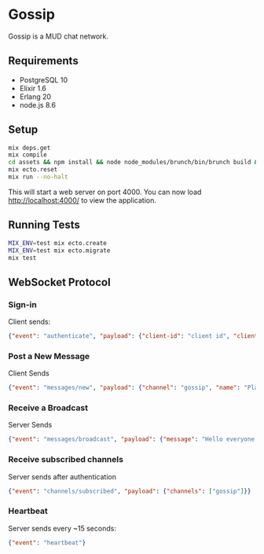 # Gossip

Gossip is a MUD chat network.

## Requirements

- PostgreSQL 10
- Elixir 1.6
- Erlang 20
- node.js 8.6

## Setup

```bash
mix deps.get
mix compile
cd assets && npm install && node node_modules/brunch/bin/brunch build && cd ..
mix ecto.reset
mix run --no-halt
```

This will start a web server on port 4000. You can now load [http://localhost:4000/](http://localhost:4000/) to view the application.

## Running Tests

```bash
MIX_ENV=test mix ecto.create
MIX_ENV=test mix ecto.migrate
mix test
```
## WebSocket Protocol

### Sign-in

Client sends:

```json
{"event": "authenticate", "payload": {"client-id": "client id", "client-secret": "client secret"}}
```

### Post a New Message

Client Sends

```json
{"event": "messages/new", "payload": {"channel": "gossip", "name": "Player", "message": "Hello everyone!"}}
```

### Receive a Broadcast

Server Sends

```json
{"event": "messages/broadcast", "payload": {"message": "Hello everyone!", "game": "ExVenture", "name": "Player"}}
```

### Receive subscribed channels

Server sends after authentication

```json
{"event": "channels/subscribed", "payload": {"channels": ["gossip"]}}
```

### Heartbeat

Server sends every ~15 seconds:

```json
{"event": "heartbeat"}
```
